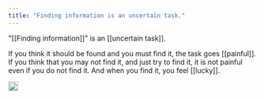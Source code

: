 ```yaml
---
title: "Finding information is an uncertain task."
---
```


"[[Finding information]]" is an [[uncertain task]].

If you think it should be found and you must find it, the task goes [[painful]].
If you think that you may not find it, and just try to find it, it is not painful even if you do not find it. And when you find it, you feel [[lucky]].

<img src='https://scrapbox.io/api/pages/nishio/en/icon' alt='en.icon' height="19.5"/>